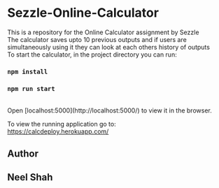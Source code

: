 # Sezzle-Online-Calculator

This is a repository for the Online Calculator assignment by Sezzle   
The calculator saves upto 10 previous outputs and if users are simultaneously using it they can look at each others history of outputs   
To start the calculator, in the project directory you can run:  

### `npm install`

### `npm run start`

<br>
Open [localhost:5000](http://localhost:5000/) to view it in the browser.  
<br>

To view the running application go to:  
https://calcdeploy.herokuapp.com/


## Author

## Neel Shah
